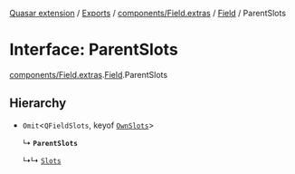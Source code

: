[Quasar extension](../index.md) / [Exports](../modules.md) / [components/Field.extras](../modules/components_Field_extras.md) / [Field](../modules/components_Field_extras.Field.md) / ParentSlots

# Interface: ParentSlots

[components/Field.extras](../modules/components_Field_extras.md).[Field](../modules/components_Field_extras.Field.md).ParentSlots

## Hierarchy

- `Omit`<`QFieldSlots`, keyof [`OwnSlots`](components_Field_extras.Field.OwnSlots.md)\>

  ↳ **`ParentSlots`**

  ↳↳ [`Slots`](components_Field_extras.Field.Slots.md)

